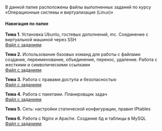 В данной папке расположены файлы выполненных заданий по курсу «Операционные системы и виртуализация (Linux)»

#### Навигация по папке

**Тема 1.** Установка Ubuntu, гостевых дополнений, mc. Соединение с виртуальной машиной через SSH  
[Файл с заданием](./Task1.md)

**Тема 2.** Использование базовых команд для работы с файлами: создание, переименование, объединение, перенос, удаление. Работа с жесткими и символическими ссылками  
[Файл с заданием](./Task2.md)

**Тема 3.** Работа с правами доступа и безопасностью  
[Файл с заданием](./Task3.md)

**Тема 4.** Работа с пакетами. Планировщик задач  
[Файл с заданием](./Task4.md)

**Тема 5.**  Сеть: настройки статической конфигурации, правил IPtables


**Тема 6.** Работа с Nginx и Apache. Создание бд и таблицы в MySQL  
[Файл с заданием](./Task6.md)